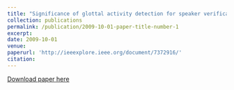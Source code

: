 ```yaml
---
title: "Significance of glottal activity detection for speaker verification in degraded and limited data condition"
collection: publications
permalink: /publication/2009-10-01-paper-title-number-1
excerpt: 
date: 2009-10-01
venue: 
paperurl: 'http://ieeexplore.ieee.org/document/7372916/'
citation: 
---
```

[Download paper here](http://ieeexplore.ieee.org/document/7372916/)
